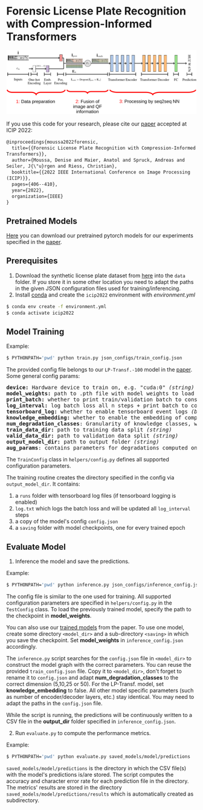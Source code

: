 # Forensic License Plate Recognition with Compression-Informed Transformers


![image](images/architecture.png)

If you use this code for your research, please cite our [paper](https://faui1-files.cs.fau.de/public/publications/mmsec/2022-Moussa-FLPR.pdf) accepted at ICIP 2022:

```
@inproceedings{moussa2022forensic,
  title={{Forensic License Plate Recognition with Compression-Informed Transformers}},
  author={Moussa, Denise and Maier, Anatol and Spruck, Andreas and Seiler, J{\"u}rgen and Riess, Christian},
  booktitle={{2022 IEEE International Conference on Image Processing (ICIP)}},
  pages={406--410},
  year={2022},
  organization={IEEE}
}
```

## Pretrained Models
[Here](https://faui1-files.cs.fau.de/public/mmsec/moussa/2022-ICIP-trained-models/) you can download our pretrained pytorch models for our experiments specified in the [paper](https://faui1-files.cs.fau.de/public/publications/mmsec/2022-Moussa-FLPR.pdf).

## Prerequisites
1. Download the synthetic license plate dataset from [here](https://faui1-files.cs.fau.de/public/mmsec/datasets/SynthGLP/) into the `data` folder. If you store it in some other location you need to adapt the paths in the given JSON configuration files used for training/inferencing.
2. Install [conda](https://docs.conda.io/en/latest/miniconda.html) and create the `icip2022` environment with *environment.yml*
```bash
$ conda env create -f environment.yml
$ conda activate icip2022
```

## Model Training
Example:
```bash
$ PYTHONPATH='pwd' python train.py json_configs/train_config.json
```
The provided config file belongs to our `LP-Transf.-100` model in the [paper](https://faui1-files.cs.fau.de/public/publications/mmsec/2022-Moussa-FLPR.pdf).
Some general config params:

<pre>
<b>device:</b> Hardware device to train on, e.g. "cuda:0" <i>(string)</i>
<b>model_weights:</b> path to .pth file with model weights to load  (loads no weights if not specified) <i>(string)</i>
<b>print_batch:</b> whether to print train/validation batch to console <i>(bool)</i>
<b>log_interval:</b> log batch loss all n steps + print batch to console if print_batch=true <i>(int)</i>
<b>tensorboard_log:</b> whether to enable tensorboard event logs <i>(bool)</i>
<b>knowledge_embedding:</b> whether to enable the embedding of compression quality factors <i>(bool)</i>
<b>num_degradation_classes</b>: Granularity of knowledge classes, we used [5,10,20,50,100] in our paper <i>(int)</i>
<b>train_data_dir:</b> path to training data split <i>(string)</i>
<b>valid_data_dir:</b> path to validation data split <i>(string)</i>
<b>output_model_dir:</b> path to output folder <i>(string)</i>
<b>aug_params</b>: contains parameters for degradations computed on the fly <i>(misc)</i>
</pre>
The `TrainConfig` class in `helpers/config.py` defines all supported configuration parameters.

The training routine creates the directory specified in the config via `output_model_dir`. It contains:
1. a `runs` folder with tensorboard log files (if tensorboard logging is enabled)
2. `log.txt` which logs the batch loss and will be updated all `log_interval` steps
3. a copy of the model's config `config.json`
4. a `saving` folder with model checkpoints, one for every trained epoch

## Evaluate Model
1. Inference the model and save the predictions.

Example: 
```bash
$ PYTHONPATH='pwd' python inference.py json_configs/inference_config.json
```
The config file is similar to the one used for training.
All supported configuration parameters are specified in `helpers/config.py` in the `TestConfig` class.
To load the previously trained model, specify the path to the checkpoint in **model_weights**. 

You can also use our [trained models](https://faui1-files.cs.fau.de/public/mmsec/moussa/2022-ICIP-trained-models/) from the paper.
To use one model, create some directory `<model_dir>` and a sub-directory `<saving>` in which you save the checkpoint. 
Set **model_weights** in `inference_config.json` accordingly.

The `inference.py` script searches for the `config.json` file in `<model_dir>` to construct the model graph with the correct parameters. You can reuse the provided `train_config.json` file.
Copy it to `<model_dir>`, don't forget to rename it to `config.json` and adapt **num_degradation_classes** to the correct dimension (5,10,25 or 50). For the LP-Transf. model, set **knowledge_embedding** to false.
All other model specific parameters (such as number of encoder/decoder layers, etc.) stay identical.
You may need to adapt the paths in the `config.json` file.


While the script is running, the predictions will be continuously written to a CSV file in the
**output_dir** folder specified in `inference_config.json`.



2. Run `evaluate.py` to compute the performance metrics.

Example:

```bash
$ PYTHONPATH='pwd' python evaluate.py saved_models/model/predictions
```
`saved_models/model/predictions` is the directory in which the CSV file(s) with the model's predictions is/are stored.
The script computes the accuracy and character error rate for each prediction file in the directory. The metrics' results are stored in the directory `saved_models/model/predictions/results`
which is automatically created as subdirectory.
